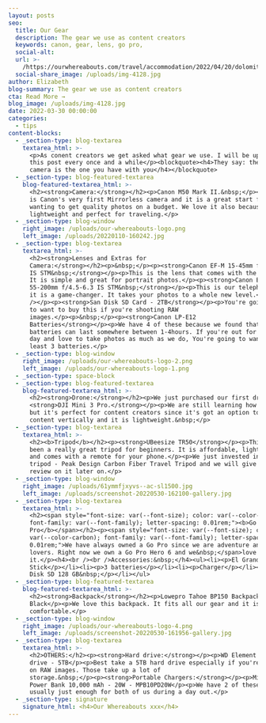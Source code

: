 ```yaml
---
layout: posts
seo:
  title: Our Gear
  description: The gear we use as content creators
  keywords: canon, gear, lens, go pro,
  social-alt:
  url: >-
    /https://ourwhereabouts.com/travel/accommodation/2022/04/20/dolomites-travel-guide.html
  social-share_image: /uploads/img-4128.jpg
author: Elizabeth
blog-summary: The gear we use as content creators
cta: Read More →
blog_image: /uploads/img-4128.jpg
date: 2022-03-30 00:00:00
categories:
  - tips
content-blocks:
  - _section-type: blog-textarea
    textarea_html: >-
      <p>As conent creators we get asked what gear we use. I will be updating
      this post every once and a while</p><blockquote><h4>They say: the best
      camera is the one you have with you</h4></blockquote>
  - _section-type: blog-featured-textarea
    blog-featured-textarea_html: >-
      <h2><strong>Camera:</strong></h2><p>Canon M50 Mark II.&nbsp;</p><p>The M50
      is Canon's very first Mirrorless camera and it is a great start for those
      wanting to get quality photos on a budget. We love it also because it is
      lightweight and perfect for traveling.</p>
  - _section-type: blog-window
    right_image: /uploads/our-whereabouts-logo.png
    left_image: /uploads/20220110-160242.jpg
  - _section-type: blog-textarea
    textarea_html: >-
      <h2><strong>Lenses and Extras for
      Camera:</strong></h2><p>&nbsp;</p><p><strong>Canon EF-M 15-45mm f/3.5-6.3
      IS STM&nbsp;</strong></p><p>This is the lens that comes with the Camera.
      It is simple and great for portrait photos.</p><p><strong>Canon EF-M
      55-200mm f/4.5-6.3 IS STM&nbsp;</strong></p><p>This is our telephoto and
      it is a game-changer. It takes your photos to a whole new level.<br
      />​​​​​</p><p><strong>San Disk SD Card - 2TB</strong></p><p>You're going
      to want to buy this if you're shooting RAW
      images.</p><p>&nbsp;</p><p><strong>Canon LP-E12
      Batteries</strong></p><p>We have 4 of these because we found that the
      batteries can last somewhere between 1-4hours. If you're out for a full
      day and love to take photos as much as we do, You're going to want at
      least 3 batteries.</p>
  - _section-type: blog-window
    right_image: /uploads/our-whereabouts-logo-2.png
    left_image: /uploads/our-whereabouts-logo-1.png
  - _section-type: space-block
  - _section-type: blog-featured-textarea
    blog-featured-textarea_html: >-
      <h2><strong>Drone:</strong></h2><p>We just purchased our first drone
      <strong>DJI Mini 3 Pro.</strong></p><p>We are still learning how to use it
      but it's perfect for content creators since it's got an option to take
      content vertically and it is lightweight.&nbsp;</p>
  - _section-type: blog-textarea
    textarea_html: >-
      <h2><b>Tripod</b></h2><p><strong>UBeesize TR50</strong></p><p>This has
      been a really great tripod for beginners. It is affordable, lightweights
      and comes with a remote for your phone.</p><p>We just invested in a new
      tripod - Peak Design Carbon Fiber Travel Tripod and we will give our
      review on it later on.</p>
  - _section-type: blog-window
    right_image: /uploads/61ymmfjxyvs--ac-sl1500.jpg
    left_image: /uploads/screenshot-20220530-162100-gallery.jpg
  - _section-type: blog-textarea
    textarea_html: >-
      <h2><span style="font-size: var(--font-size); color: var(--color-carbon);
      font-family: var(--font-family); letter-spacing: 0.01rem;"><b>Go
      Pro</b></span></h2><p><span style="font-size: var(--font-size); color:
      var(--color-carbon); font-family: var(--font-family); letter-spacing:
      0.01rem;">We have always owned a Go Pro since we are adventure and water
      lovers. Right now we own a Go Pro Hero 6 and we&nbsp;</span>love
      it.</p><h4><br /><br />Accessories:&nbsp;</h4><ul><li><p>El Grande Selfie
      Stick</p></li><li><p>3 batteries</p></li><li><p>Charger</p></li><li><p>San
      Disk SD 128 GB&nbsp;</p></li></ul>
  - _section-type: blog-featured-textarea
    blog-featured-textarea_html: >-
      <h2><strong>Backpack</strong></h2><p>Lowepro Tahoe BP150 Backpack
      Black</p><p>We love this backpack. It fits all our gear and it is very
      comfortable.</p>
  - _section-type: blog-window
    right_image: /uploads/our-whereabouts-logo-4.png
    left_image: /uploads/screenshot-20220530-161956-gallery.jpg
  - _section-type: blog-textarea
    textarea_html: >-
      <h2>OTHERS:</h2><p><strong>Hard drive:</strong></p><p>WD Element hard
      drive - 5TB</p><p>Best take a 5TB hard drive especially if you're shooting
      on RAW images. Those take up a lot of
      storage.&nbsp;</p><p><strong>Portable Chargers:</strong></p><p>Miracase -
      Power Bank 10,000 mAh - 20W - MPB10PD20W</p><p>We have 2 of these and it's
      usually just enough for both of us during a day out.</p>
  - _section-type: signature
    signature_html: <h4>Our Whereabouts xxx</h4>
---
```


